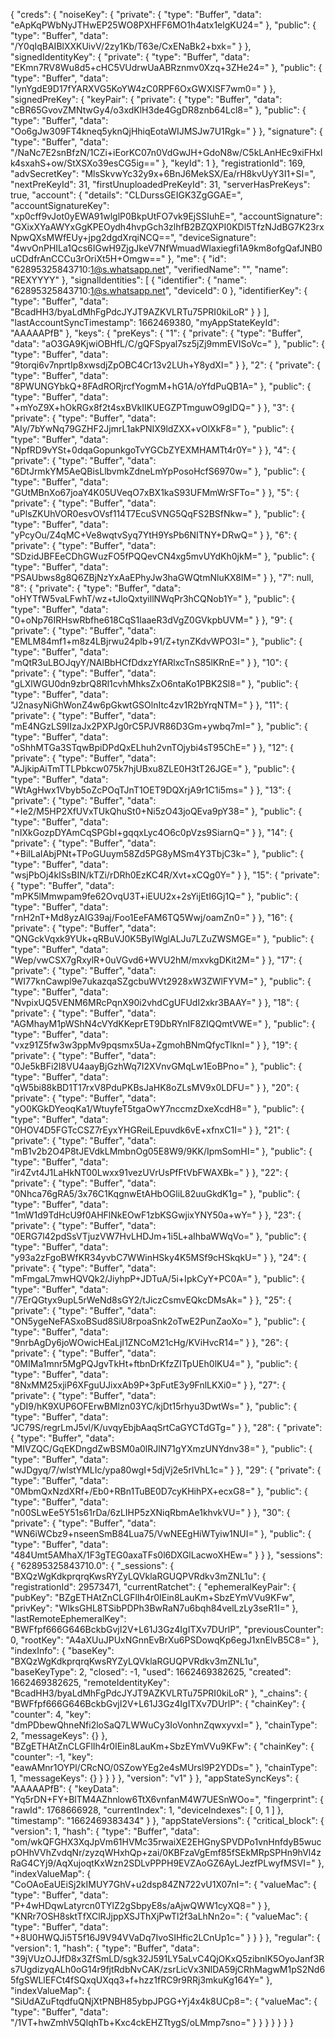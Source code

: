 {
  "creds": {
    "noiseKey": {
      "private": {
        "type": "Buffer",
        "data": "eApKqPWbNyJTHwEP25WO8PXHFF6MO1h4atx1elgKU24="
      },
      "public": {
        "type": "Buffer",
        "data": "/Y0qIqBAIBlXXKUivV/2zy1Kb/T63e/CxENaBk2+bxk="
      }
    },
    "signedIdentityKey": {
      "private": {
        "type": "Buffer",
        "data": "EKmn7RV8Wu8d5+cHC5VUdrwUaABRznmv0Xzq+3ZHe24="
      },
      "public": {
        "type": "Buffer",
        "data": "lynYgdE9D17fYARXVG5KoYW4zC0RPF6OxGWXISF7wm0="
      }
    },
    "signedPreKey": {
      "keyPair": {
        "private": {
          "type": "Buffer",
          "data": "cBR65GvovZMNtwGy4/o3xdKlH3de4GgDR8znb64Lcl8="
        },
        "public": {
          "type": "Buffer",
          "data": "Oo6gJw309FT4kneq5yknQjHhiqEotaWIJMSJw7U1Rgk="
        }
      },
      "signature": {
        "type": "Buffer",
        "data": "/NaNc7E2snBfzN/1CZi+iEorKC07n0VdGwJH+GdoN8w/C5kLAnHEc9xiFHxlk4sxahS+ow/StXSXo39esCG5ig=="
      },
      "keyId": 1
    },
    "registrationId": 169,
    "advSecretKey": "MlsSkvwYc32y9x+6BnJ6MekSX/Ea/rH8kvUyY3I1+SI=",
    "nextPreKeyId": 31,
    "firstUnuploadedPreKeyId": 31,
    "serverHasPreKeys": true,
    "account": {
      "details": "CLDurssGEIGK3ZgGGAE=",
      "accountSignatureKey": "xp0cff9vJot0yEWA91wlglP0BkpUtFO7vk9EjSSIuhE=",
      "accountSignature": "GXixXYaAWYxGgKPEOydh4hvpGch3zlhfB2BZQXPI0KDl5TfzNJdBG7K23rxNpwQXsMWfEUy+jpg2dgdXrqiNCQ==",
      "deviceSignature": "4wvOnPHILa1Qcs6IGwH9ZjgJkeV7NfWmuadWlaxiegfi1A9km8ofgQafJNB0uCDdfrAnCCCu3rOriXt5H+Omgw=="
    },
    "me": {
      "id": "62895325843710:1@s.whatsapp.net",
      "verifiedName": "",
      "name": "REXYYYY"
    },
    "signalIdentities": [
      {
        "identifier": {
          "name": "62895325843710:1@s.whatsapp.net",
          "deviceId": 0
        },
        "identifierKey": {
          "type": "Buffer",
          "data": "BcadHH3/byaLdMhFgPdcJYJT9AZKVLRTu75PRI0kiLoR"
        }
      }
    ],
    "lastAccountSyncTimestamp": 1662469380,
    "myAppStateKeyId": "AAAAAPfB"
  },
  "keys": {
    "preKeys": {
      "1": {
        "private": {
          "type": "Buffer",
          "data": "aO3GA9KjwiOBHfL/C/gQFSpyal7sz5jZj9mmEVISoVc="
        },
        "public": {
          "type": "Buffer",
          "data": "9torqi6v7nprtIp8xwsdjZpOBC4Cr13v2LUh+Y8ydXI="
        }
      },
      "2": {
        "private": {
          "type": "Buffer",
          "data": "8PWUNGYbkQ+8FAdRORjrcfYogmM+hG1A/oYfdPuQB1A="
        },
        "public": {
          "type": "Buffer",
          "data": "+mYoZ9X+hOkRGx8f2t4sxBVkIIKUEGZPTmguwO9gIDQ="
        }
      },
      "3": {
        "private": {
          "type": "Buffer",
          "data": "AIy/7bYwNq79GZHF2JjmrL1akPNIX9ldZXX+vOlXkF8="
        },
        "public": {
          "type": "Buffer",
          "data": "NpfRD9vYSt+0dqaGopunkgoTvYGCbZYEXMHAMTt4r0Y="
        }
      },
      "4": {
        "private": {
          "type": "Buffer",
          "data": "6DtJrmkYM5AeQBisLlbvmkZdneLmYpPosoHcfS6970w="
        },
        "public": {
          "type": "Buffer",
          "data": "GUtMBnXo67joaY4K05UVeqO7xBX1kaS93UFMmWrSFTo="
        }
      },
      "5": {
        "private": {
          "type": "Buffer",
          "data": "uPlsZKUhVOR0esvOVsf114T7EcuSVNG5QqFS2BSfNkw="
        },
        "public": {
          "type": "Buffer",
          "data": "yPcyOu/Z4qMC+Ve8wqtvSyq7YtH9YsPb6NITNY+DRwQ="
        }
      },
      "6": {
        "private": {
          "type": "Buffer",
          "data": "SDzidJBFEeCDhGWuzFO5fPQQevCN4xg5mvUYdKh0jkM="
        },
        "public": {
          "type": "Buffer",
          "data": "PSAUbws8g8Q6ZBjNzYxAaEPhyJw3haGWQtmNluKX8lM="
        }
      },
      "7": null,
      "8": {
        "private": {
          "type": "Buffer",
          "data": "oHYTfW5vaLFwhT/wz+tJloQxtyillNWqPr3hCQNob1Y="
        },
        "public": {
          "type": "Buffer",
          "data": "0+oNp76IRHswRbfhe618CqS1laaeR3dVgZ0GVkpbUVM="
        }
      },
      "9": {
        "private": {
          "type": "Buffer",
          "data": "EMLM84mf1+m8z4LBjrwu24plb+91/Z+tynZKdvWPO3I="
        },
        "public": {
          "type": "Buffer",
          "data": "mQtR3uLBOJqyY/NAlBbHCfDdxzYfARlxcTnS85lKRnE="
        }
      },
      "10": {
        "private": {
          "type": "Buffer",
          "data": "gLXlWGU0dn9zbrQ8Rl1cvhMhksZxO6ntaKo1PBK2Sl8="
        },
        "public": {
          "type": "Buffer",
          "data": "J2nasyNiGhWonZ4w6pGkwtGSOlnItc4zv1R2bYrqNTM="
        }
      },
      "11": {
        "private": {
          "type": "Buffer",
          "data": "mE4NGzLS9IIzaJx2PXPJg0rC5PJVR86D3Gm+ywbq7mI="
        },
        "public": {
          "type": "Buffer",
          "data": "oShhMTGa3STqwBpiDPdQxELhuh2vnTOjybi4sT95ChE="
        }
      },
      "12": {
        "private": {
          "type": "Buffer",
          "data": "AJjkipAiTmTTLPbkcw075k7hjUBxu8ZLE0H3tT26JGE="
        },
        "public": {
          "type": "Buffer",
          "data": "WtAgHwx1Vbyb5oZcPOqTJnT1OET9DQXrjA9r1C1i5ms="
        }
      },
      "13": {
        "private": {
          "type": "Buffer",
          "data": "+Ie2/M5HP2XfUVxTUkQhuSt0+Ni5zO43joQEva9pY38="
        },
        "public": {
          "type": "Buffer",
          "data": "nIXkGozpDYAmCqSPGbI+gqqxLyc4O6c0pVzs9SiarnQ="
        }
      },
      "14": {
        "private": {
          "type": "Buffer",
          "data": "+BiILaIAbjPNt+TPoGUuym58Zd5PG8yMSm4Y3TbjC3k="
        },
        "public": {
          "type": "Buffer",
          "data": "wsjPbOj4kISsBIN/kTZi/rDRh0EzKC4R/Xvt+xCQg0Y="
        }
      },
      "15": {
        "private": {
          "type": "Buffer",
          "data": "mPK5lMmwpam9fe62OvqU3T+iEUU2x+2sYijEtI6Gj1Q="
        },
        "public": {
          "type": "Buffer",
          "data": "rnH2nT+Md8yzAIG39aj/Foo1EeFAM6TQ5Wwj/oamZn0="
        }
      },
      "16": {
        "private": {
          "type": "Buffer",
          "data": "QNGckVqxk9YUk+qRBuVJ0K5ByIWglALJu7LZuZWSMGE="
        },
        "public": {
          "type": "Buffer",
          "data": "Wep/vwCSX7gRxylR+0uVGvd6+WVU2hM/mxvkgDKit2M="
        }
      },
      "17": {
        "private": {
          "type": "Buffer",
          "data": "WI77knCawpl9e7ukazqaSZgcbuWVt2928xW3ZWlFYVM="
        },
        "public": {
          "type": "Buffer",
          "data": "NvpixUQ5VENM6MRcPqnX90i2vhdCgUFUdI2xkr3BAAY="
        }
      },
      "18": {
        "private": {
          "type": "Buffer",
          "data": "AGMhayM1pWShN4cVYdKKeprET9DbRYnIF8ZIQQmtVWE="
        },
        "public": {
          "type": "Buffer",
          "data": "vxz91Z5fw3w3ppMv9pqsmx5Ua+ZgmohBNmQfycTlknI="
        }
      },
      "19": {
        "private": {
          "type": "Buffer",
          "data": "0Je5kBFi2I8VU4aayBjGzhWq7I2XVnvGMqLw1EoBPno="
        },
        "public": {
          "type": "Buffer",
          "data": "qW5bi88kBD1T17rxV8PduPKBsJaHK8oZLsMV9x0LDFU="
        }
      },
      "20": {
        "private": {
          "type": "Buffer",
          "data": "yO0KGkDYeoqKa1/WtuyfeT5tgaOwY7nccmzDxeXcdH8="
        },
        "public": {
          "type": "Buffer",
          "data": "0HOV4D5FGTcCSZ7rEyxYHGReiLEpuvdk6vE+xfnxC1I="
        }
      },
      "21": {
        "private": {
          "type": "Buffer",
          "data": "mB1v2b2O4P8tJEVdkLMmbnOg05E8W9/9KK/IpmSomHI="
        },
        "public": {
          "type": "Buffer",
          "data": "ir4Zvt4J1LaHkNT00Lwxx91vezUVrUsPfFtVbFWAXBk="
        }
      },
      "22": {
        "private": {
          "type": "Buffer",
          "data": "0Nhca76gRA5/3x76C1KqgnwEtAHbOGliL82uuGkdK1g="
        },
        "public": {
          "type": "Buffer",
          "data": "1mW1d9TdHcU9f0AHFlNkEOwF1zbKSGwjixYNY50a+wY="
        }
      },
      "23": {
        "private": {
          "type": "Buffer",
          "data": "0ERG7l42pdSsVTjuzVW7HvLHDJm+1i5L+aIhbaWWqVo="
        },
        "public": {
          "type": "Buffer",
          "data": "y93a2zFgoBWfKR34yvbC7WWinHSky4K5MSf9cHSkqkU="
        }
      },
      "24": {
        "private": {
          "type": "Buffer",
          "data": "mFmgaL7mwHQVQk2/JiyhpP+JDTuA/5i+IpkCyY+PC0A="
        },
        "public": {
          "type": "Buffer",
          "data": "/7ErQGtyx9upL5rWeNd8sGY2/tJiczCsmvEQkcDMsAk="
        }
      },
      "25": {
        "private": {
          "type": "Buffer",
          "data": "ON5ygeNeFASxoBSud8SiU8rpoaSnk2oTwE2PunZaoXo="
        },
        "public": {
          "type": "Buffer",
          "data": "9nrbAgDy6joWOwicHEaLjI1ZNCoM21cHg/KViHvcR14="
        }
      },
      "26": {
        "private": {
          "type": "Buffer",
          "data": "0MIMa1mnr5MgPQJgvTkHt+ftbnDrKfzZITpUEh0lKU4="
        },
        "public": {
          "type": "Buffer",
          "data": "8NxMM25xjiP6XFguUJixxAb9P+3pFutE3y9FnlLKXi0="
        }
      },
      "27": {
        "private": {
          "type": "Buffer",
          "data": "yDI9/hK9XUP6OFErwBMlzn03YC/kjDt15rhyu3DwtWs="
        },
        "public": {
          "type": "Buffer",
          "data": "JC79S/regrLmJ5vl/K/uvqyEbjbAaqSrtCaGYCTdGTg="
        }
      },
      "28": {
        "private": {
          "type": "Buffer",
          "data": "MIVZQC/GqEKDngdZwBSM0a0lRJlN71gYXmzUNYdnv38="
        },
        "public": {
          "type": "Buffer",
          "data": "wJDgyq/7/wlstYMLIc/ypa80wgI+5djVj2e5rlVhL1c="
        }
      },
      "29": {
        "private": {
          "type": "Buffer",
          "data": "0MbmQxNzdXRf+/Eb0+RBn1TuBE0D7cyKHihPX+ecxG8="
        },
        "public": {
          "type": "Buffer",
          "data": "n00SLwEe5Y51s61rDa/6zLIHP5zXNiqRbmAe1khvkVU="
        }
      },
      "30": {
        "private": {
          "type": "Buffer",
          "data": "WN6iWCbz9+nseenSmB84Lua75/VwNEEgHiWTyiw1NUI="
        },
        "public": {
          "type": "Buffer",
          "data": "484Umt5AMhaX/1F3gTEG0axaTFs0l6DXGlLacwoXHEw="
        }
      }
    },
    "sessions": {
      "62895325843710.0": {
        "_sessions": {
          "BXQzWgKdkprqrqKwsRYZyLQVklaRGUQPVRdkv3mZNL1u": {
            "registrationId": 29573471,
            "currentRatchet": {
              "ephemeralKeyPair": {
                "pubKey": "BZgETHAtZnCLGFlIh4r0IEin8LauKm+SbzEYmVVu9KFw",
                "privKey": "WIksGHL8TSibPDPh3BwRaN7u6bqh84velLzLy3seR1I="
              },
              "lastRemoteEphemeralKey": "BWFfpf666G646BckbGvjI2V+L61J3Gz4IgITXv7DUrlP",
              "previousCounter": 0,
              "rootKey": "A4aXUuJPUxNGnnEvBrXu6PSDowqKp6egJ1xnElvB5C8="
            },
            "indexInfo": {
              "baseKey": "BXQzWgKdkprqrqKwsRYZyLQVklaRGUQPVRdkv3mZNL1u",
              "baseKeyType": 2,
              "closed": -1,
              "used": 1662469382625,
              "created": 1662469382625,
              "remoteIdentityKey": "BcadHH3/byaLdMhFgPdcJYJT9AZKVLRTu75PRI0kiLoR"
            },
            "_chains": {
              "BWFfpf666G646BckbGvjI2V+L61J3Gz4IgITXv7DUrlP": {
                "chainKey": {
                  "counter": 4,
                  "key": "dmPDbewQhneNfi2loSaQ7LWWuCy3IoVonhnZqwxyvxI="
                },
                "chainType": 2,
                "messageKeys": {}
              },
              "BZgETHAtZnCLGFlIh4r0IEin8LauKm+SbzEYmVVu9KFw": {
                "chainKey": {
                  "counter": -1,
                  "key": "eawAMnr1OYPl/CRcNO/0SZowYEg2e4sMUrsl9P2YDDs="
                },
                "chainType": 1,
                "messageKeys": {}
              }
            }
          }
        },
        "version": "v1"
      }
    },
    "appStateSyncKeys": {
      "AAAAAPfB": {
        "keyData": "Yq5rDN+FY+BlTM4AZhnlow6TtX6vnfanM4W7UESnWOo=",
        "fingerprint": {
          "rawId": 1768666928,
          "currentIndex": 1,
          "deviceIndexes": [
            0,
            1
          ]
        },
        "timestamp": "1662469383434"
      }
    },
    "appStateVersions": {
      "critical_block": {
        "version": 1,
        "hash": {
          "type": "Buffer",
          "data": "om/wkQFGHX3XqJpVm61HVMc35rwaiXE2EHGnySPVDPo1vnHnfdyB5wucpOHhVVhZvdqNr/zyzqWHxhQp+zai/0KBFzaVgEmf85fSEkMRpSPHn9hVl4zRaG4CYj9/AqXujoqtKxWzn2SDLvPPPH9EVZAoGZ6AyLJezfPLwyfMSVI="
        },
        "indexValueMap": {
          "CoOAoEaUEiSj2kIMUY7GhV+u2dsp84ZN722vU1X07nI=": {
            "valueMac": {
              "type": "Buffer",
              "data": "P+4wHDqwLatyrcn0TYlZ2gSbpyE8s/aAjwQWW1cyXQ8="
            }
          },
          "KNRr7OSH8sktTfXClRJjppXSJThXjPwTl2f3aLhNn2o=": {
            "valueMac": {
              "type": "Buffer",
              "data": "+8U0HWQJi5T5f16J9V94VVaDq7IvoSIHfic2LCnUp1c="
            }
          }
        }
      },
      "regular": {
        "version": 1,
        "hash": {
          "type": "Buffer",
          "data": "39jVUzOJJfD8x3ZfSmLD/sgk32J591LY5aLvC4QjOKxQ5zibnlK5OyoJanf3Rs7UgdizyqALh0oG14r9fjtRdbNvCAK/zsrLicVx3NlDA59jCRhMagwM1pS2Nd65fgSWLlEFCt4fSQxqUXqq3+f+hzz1fRC9r9RRj3mkuKg164Y="
        },
        "indexValueMap": {
          "SiUdAZuFtqdfuQNjXtPNBH85ybpJPGG+Yj4x4k8UCp8=": {
            "valueMac": {
              "type": "Buffer",
              "data": "/1VT+hwZmhV5QlqhTb+Kxc4ckEHZTtygS/oLMmp7sno="
            }
          }
        }
      }
    }
  }
}
